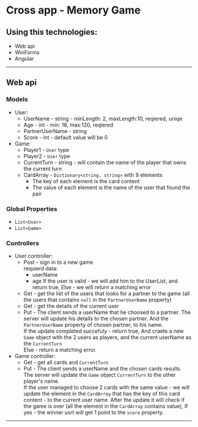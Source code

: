 # Cross app - Memory Game

## Using this technologies:
* Web api
* WinForms
* Angular



***
## Web api
### Models
* User:
    * UserName - string - minLength: 2, maxLength:10, reqiered, uniqe
    * Age - int - min: 18, max:120, reqiered
    * PartnerUserName - string 
    * Score - int - default value will be 0
* Game:
    * Player1 - `User` type
    * Player2 - `User` type
    * CurrentTurn - string - will contain the name of the player that owns the current turn
    * CardArray - `Dictionary<string, string>` with 9 elements
        * The key of each element is the card content
        * The value of each element is the name of the user that found the pair  
### Global Properties
* `List<User>`
* `List<Game>`

### Controllers
* User controller:
    * Post - sign in to a new game    
    requierd data: 
        * userName
        * age
    If the user is valid - we will add him to the UserList, and return true, Else - we will return a matching error
    * Get - get the list of the users that looks for a partner to the game (all the users that contains `null` in the `PartnerUserName` property)
    * Get - get the details of the current user
    * Put - The client sends a userName that he choosed to a partner.
    The server will update his details to the chosen partner. And the `PartnerUserName` property of chosen partner, to his name.   
    If the update completed succefuly - return true, And craete a new `Game` object with the 2 users as players, and the current userName as the `CurrentTurn`  
    Else - return a matching error.
* Game controller:
    * Get - get all cards and `CurrentTurn`
    * Put - The client sends a userName and the chosen cards results.
    The server will update the `Game` object `CurrentTurn` to the other player's name.   
    If the user managed to choose 2 cards with the same value - we will update the element in the `CardArray` that has the key of this card content - to the current user name.
    After the update it will check if the game is over (all the element in the `CardArray` contains value), If yes - the winner usrt will get 1 point to the `score` property.

***
 


